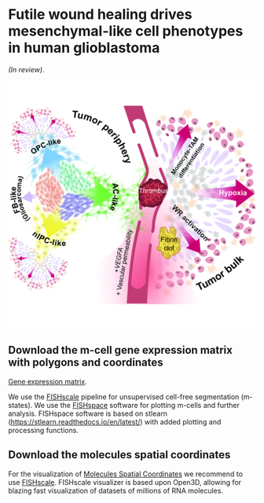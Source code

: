# Futile wound healing drives mesenchymal-like cell phenotypes in human glioblastoma
*(In review)*.

![Model.pdf](files/scheme.jpg)

## Download the m-cell gene expression matrix with polygons and coordinates

[Gene expression matrix](https://storage.googleapis.com/linnarsson-lab-glioblastoma/EEL/DataSubmission/GBM_Linnarsson_EEL.h5ad). 

We use the [FISHscale](https://github.com/linnarsson-lab/FISHscale) pipeline for unsupervised cell-free segmentation (m-states). We use the [FISHspace](https://github.com/linnarsson-lab/FISHspace) software for plotting m-cells and further analysis. FISHspace software is based on stlearn (https://stlearn.readthedocs.io/en/latest/) with added plotting and processing functions.


## Download the molecules spatial coordinates
For the visualization of [Molecules Spatial Coordinates](https://storage.googleapis.com/linnarsson-lab-glioblastoma/EEL/DataSubmission/MoleculesLibrary.tar.gz) we recommend to use [FISHscale](https://github.com/linnarsson-lab/FISHscale). FISHscale visualizer is based upon Open3D, allowing for blazing fast visualization of datasets of millions of RNA molecules. 


